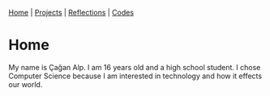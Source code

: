 [Home](README.md) | [Projects](projects.md) | [Reflections](reflections.md) | [Codes](codes.md)

# Home
My name is Çağan Alp. I am 16 years old and a high school student. I chose Computer Science because I am interested in technology and how it effects our world.
